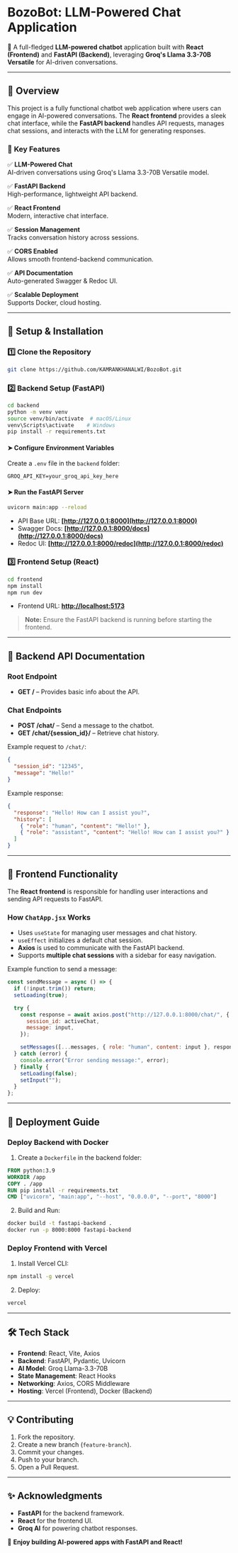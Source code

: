 # BozoBot: LLM-Powered Chat Application

🚀 A full-fledged **LLM-powered chatbot** application built with **React (Frontend)** and **FastAPI (Backend)**, leveraging **Groq's Llama 3.3-70B Versatile** for AI-driven conversations.

---

## 📌 Overview
This project is a fully functional chatbot web application where users can engage in AI-powered conversations. The **React frontend** provides a sleek chat interface, while the **FastAPI backend** handles API requests, manages chat sessions, and interacts with the LLM for generating responses.

### 🎯 **Key Features**  

✅ **LLM-Powered Chat**  
AI-driven conversations using Groq's Llama 3.3-70B Versatile model.  

✅ **FastAPI Backend**  
High-performance, lightweight API backend.  

✅ **React Frontend**  
Modern, interactive chat interface.  

✅ **Session Management**  
Tracks conversation history across sessions.  

✅ **CORS Enabled**  
Allows smooth frontend-backend communication.  

✅ **API Documentation**  
Auto-generated Swagger & Redoc UI.  

✅ **Scalable Deployment**  
Supports Docker, cloud hosting.  


---

## 🔧 Setup & Installation

### 1️⃣ Clone the Repository
```bash
git clone https://github.com/KAMRANKHANALWI/BozoBot.git
```

### 2️⃣ Backend Setup (FastAPI)
```bash
cd backend
python -m venv venv
source venv/bin/activate  # macOS/Linux
venv\Scripts\activate    # Windows
pip install -r requirements.txt
```

#### ➤ Configure Environment Variables
Create a `.env` file in the `backend` folder:
```env
GROQ_API_KEY=your_groq_api_key_here
```

#### ➤ Run the FastAPI Server
```bash
uvicorn main:app --reload
```
- API Base URL: **[http://127.0.0.1:8000](http://127.0.0.1:8000)**
- Swagger Docs: **[http://127.0.0.1:8000/docs](http://127.0.0.1:8000/docs)**
- Redoc UI: **[http://127.0.0.1:8000/redoc](http://127.0.0.1:8000/redoc)**

### 3️⃣ Frontend Setup (React)
```bash
cd frontend
npm install
npm run dev
```
- Frontend URL: **[http://localhost:5173](http://localhost:5173)**

> **Note:** Ensure the FastAPI backend is running before starting the frontend.

---

## 📌 Backend API Documentation

### **Root Endpoint**
- **GET /** – Provides basic info about the API.

### **Chat Endpoints**
- **POST /chat/** – Send a message to the chatbot.
- **GET /chat/{session_id}/** – Retrieve chat history.

Example request to `/chat/`:
```json
{
  "session_id": "12345",
  "message": "Hello!"
}
```

Example response:
```json
{
  "response": "Hello! How can I assist you?",
  "history": [
    { "role": "human", "content": "Hello!" },
    { "role": "assistant", "content": "Hello! How can I assist you?" }
  ]
}
```

---

## 📌 Frontend Functionality
The **React frontend** is responsible for handling user interactions and sending API requests to FastAPI.

### **How `ChatApp.jsx` Works**
- Uses `useState` for managing user messages and chat history.
- `useEffect` initializes a default chat session.
- **Axios** is used to communicate with the FastAPI backend.
- Supports **multiple chat sessions** with a sidebar for easy navigation.

Example function to send a message:
```jsx
const sendMessage = async () => {
  if (!input.trim()) return;
  setLoading(true);

  try {
    const response = await axios.post("http://127.0.0.1:8000/chat/", {
      session_id: activeChat,
      message: input,
    });

    setMessages([...messages, { role: "human", content: input }, response.data.response]);
  } catch (error) {
    console.error("Error sending message:", error);
  } finally {
    setLoading(false);
    setInput("");
  }
};
```

---

## 🚀 Deployment Guide

### **Deploy Backend with Docker**
1. Create a `Dockerfile` in the backend folder:
```dockerfile
FROM python:3.9
WORKDIR /app
COPY . /app
RUN pip install -r requirements.txt
CMD ["uvicorn", "main:app", "--host", "0.0.0.0", "--port", "8000"]
```
2. Build and Run:
```bash
docker build -t fastapi-backend .
docker run -p 8000:8000 fastapi-backend
```

### **Deploy Frontend with Vercel**
1. Install Vercel CLI:
```bash
npm install -g vercel
```
2. Deploy:
```bash
vercel
```

---

## 🛠 Tech Stack
- **Frontend**: React, Vite, Axios
- **Backend**: FastAPI, Pydantic, Uvicorn
- **AI Model**: Groq Llama-3.3-70B
- **State Management**: React Hooks
- **Networking**: Axios, CORS Middleware
- **Hosting**: Vercel (Frontend), Docker (Backend)

---

## 💡 Contributing
1. Fork the repository.
2. Create a new branch (`feature-branch`).
3. Commit your changes.
4. Push to your branch.
5. Open a Pull Request.

---

## ✨ Acknowledgments
- **FastAPI** for the backend framework.
- **React** for the frontend UI.
- **Groq AI** for powering chatbot responses.

🚀 **Enjoy building AI-powered apps with FastAPI and React!**

